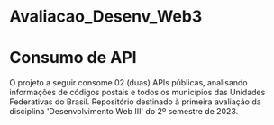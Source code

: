 # Avaliacao_Desenv_Web3
<h1>Consumo de API</h1>
O projeto a seguir consome 02 (duas) APIs públicas, analisando informações de códigos postais e todos os municípios das Unidades Federativas do Brasil.
Repositório destinado à primeira avaliação da disciplina 'Desenvolvimento Web III' do 2º semestre de 2023.
